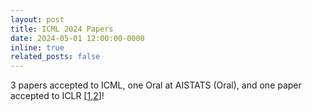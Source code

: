 ```yaml
---
layout: post
title: ICML 2024 Papers
date: 2024-05-01 12:00:00-0000
inline: true
related_posts: false
---
```


3 papers accepted to ICML, one Oral at AISTATS (Oral), and one paper accepted to ICLR [<a href="https://timrudner.com/pacllm" target="_blank">1</a>,<a href="bayespos" target="_blank">2</a>]!